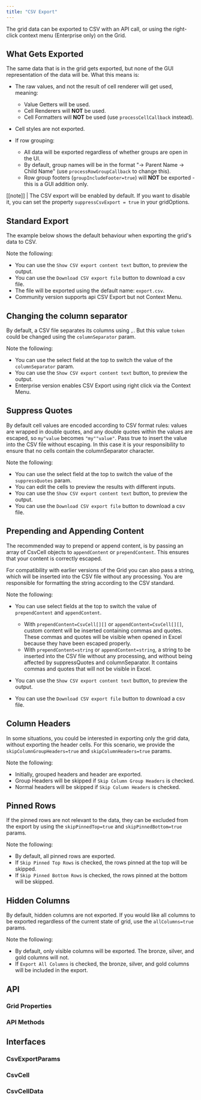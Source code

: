 ```yaml
---
title: "CSV Export"
---
```


The grid data can be exported to CSV with an API call, or using the right-click context menu (Enterprise only) on the Grid.

## What Gets Exported

The same data that is in the grid gets exported, but none of the GUI representation of the data will be. What this means is:

- The raw values, and not the result of cell renderer will get used, meaning:

  - Value Getters will be used.
  - Cell Renderers will **NOT** be used.
  - Cell Formatters will **NOT** be used (use `processCellCallback` instead).

- Cell styles are not exported.
- If row grouping:

  - All data will be exported regardless of whether groups are open in the UI.
  - By default, group names will be in the format "-> Parent Name -> Child Name" (use `processRowGroupCallback` to change this).
  - Row group footers (`groupIncludeFooter=true`) will **NOT** be exported - this is a GUI addition only.

[[note]]
| The CSV export will be enabled by default. If you want to disable it, you can set the property `suppressCsvExport = true` in your gridOptions.

## Standard Export

The example below shows the default behaviour when exporting the grid's data to CSV.

Note the following:

- You can use the `Show CSV export content text` button, to preview the output.
- You can use the `Download CSV export file` button to download a csv file.
- The file will be exported using the default name: `export.csv`.
- Community version supports api CSV Export but not Context Menu.

<grid-example title='CSV Export' name='csv-export' type='generated' options='{  "modules":["clientside", "csv"], "exampleHeight": 400 }'></grid-example>

## Changing the column separator

By default, a CSV file separates its columns using `,`. But this value `token` could be changed using the `columnSeparator` param.

Note the following:

- You can use the select field at the top to switch the value of the `columnSeparator` param.
- You can use the `Show CSV export content text` button, to preview the output.
- Enterprise version enables CSV Export using right click via the Context Menu.

<grid-example title='CSV Export - Column Separator' name='csv-export-column-separator' type='generated' options='{ "enterprise": true, "modules":["clientside", "csv", "menu"], "exampleHeight": 400 }'></grid-example>

## Suppress Quotes

By default cell values are encoded according to CSV format rules: values are wrapped in double quotes, and any double quotes within the values are escaped, so `my"value` becomes `"my""value"`. Pass true to insert the value into the CSV file without escaping. In this case it is your responsibility to ensure that no cells contain the columnSeparator character.

Note the following:

- You can use the select field at the top to switch the value of the `suppressQuotes` param.
- You can edit the cells to preview the results with different inputs.
- You can use the `Show CSV export content text` button, to preview the output.
- You can use the `Download CSV export file` button to download a csv file.

<grid-example title='CSV Export - Suppress Quotes' name='csv-export-suppress-quotes' type='generated' options='{ "enterprise": true, "modules":["clientside", "csv", "menu"], "exampleHeight": 400 }'></grid-example>

## Prepending and Appending Content

The recommended way to prepend or append content, is by passing an array of CsvCell objects to `appendContent` or `prependContent`. This ensures that your content is correctly escaped.

For compatibility with earlier versions of the Grid you can also pass a string, which will be inserted into the CSV file without any processing. You are responsible for formatting the string according to the CSV standard.

Note the following:

- You can use select fields at the top to switch the value of `prependContent` and `appendContent`.

  - With `prependContent=CsvCell[][]` or `appendContent=CsvCell[][]`, custom content will be inserted containing
    commas and quotes. These commas and quotes will be visible when opened in Excel because they have been escaped properly.
  - With `prependContent=string` or `appendContent=string`, a string to be inserted into the CSV file without any processing, and without being affected by suppressQuotes and columnSeparator. It contains commas and quotes that will not be visible in Excel.

- You can use the `Show CSV export content text` button, to preview the output.
- You can use the `Download CSV export file` button to download a csv file.

<grid-example title='CSV Export - Custom Header and Footer' name='csv-export-header-footer' type='generated' options='{ "enterprise": true, "modules":["clientside", "csv", "menu"], "exampleHeight": 400 }'></grid-example>

## Column Headers

In some situations, you could be interested in exporting only the grid data, without exporting the header cells. For this scenario, we provide the `skipColumnGroupHeaders=true` and `skipColumnHeaders=true` params.

Note the following:

- Initially, grouped headers and header are exported.
- Group Headers will be skipped if `Skip Column Group Headers` is checked.
- Normal headers will be skipped if `Skip Column Headers` is checked.

<grid-example title='CSV Export - Column Headers' name='csv-export-column-headers' type='generated' options='{ "enterprise": true, "modules":["clientside", "csv", "menu"], "exampleHeight": 400 }'></grid-example>

## Pinned Rows

If the pinned rows are not relevant to the data, they can be excluded from the export by using the `skipPinnedTop=true` and `skipPinnedBottom=true` params.

Note the following:

- By default, all pinned rows are exported.
- If `Skip Pinned Top Rows` is checked, the rows pinned at the top will be skipped.
- If `Skip Pinned Bottom Rows` is checked, the rows pinned at the bottom will be skipped.

<grid-example title='CSV Export - Pinned Rows' name='csv-export-pinned-rows' type='generated' options='{ "enterprise": true, "modules":["clientside", "csv", "menu"], "exampleHeight": 400 }'></grid-example>

## Hidden Columns

By default, hidden columns are not exported. If you would like all columns to be exported regardless of the current state of grid, use the `allColumns=true` params.

Note the following:

- By default, only visible columns will be exported. The bronze, silver, and gold columns will not.
- If `Export All Columns` is checked, the bronze, silver, and gold columns will be included in the export.

<grid-example title='CSV Export - Hidden Columns' name='csv-export-hidden-columns' type='generated' options='{ "enterprise": true, "modules":["clientside", "csv", "menu"], "exampleHeight": 400 }'></grid-example>

## API

### Grid Properties

<api-documentation source='grid-properties/properties.json' section='export' names='["defaultCsvExportParams", "suppressCsvExport"]'></api-documentation>

### API Methods

<api-documentation source='grid-api/api.json' section='export' names='["exportDataAsCsv", "getDataAsCsv"]'></api-documentation>

## Interfaces

### CsvExportParams

<api-documentation source='csv-export/resources/csv.json' section='csvExportParams'></api-documentation>

### CsvCell

<api-documentation source='csv-export/resources/csv.json' section='csvCell'></api-documentation>

### CsvCellData

<api-documentation source='csv-export/resources/csv.json' section='csvCellData'></api-documentation>
